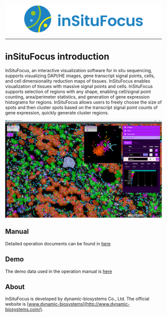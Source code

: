 ![logo](https://github.com/DynamicBiosystems/inSituFocus/blob/main/logo.png)

---

# inSituFocus introduction
InSituFocus, an interactive visualization software for in situ sequencing, supports visualizing DAPI/HE images, gene transcript signal points, cells, and cell dimensionality reduction maps of tissues. InSituFocus enables visualization of tissues with massive signal points and cells. InSituFocus supports selection of regions with any shape, enabling cell/signal point counting, area/perimeter statistics, and generation of gene expression histograms for regions. InSituFocus allows users to freely choose the size of spots and then cluster spots based on the transcript signal point counts of gene expression, quickly generate cluster regions.

![inSituFocus](https://github.com/DynamicBiosystems/inSituFocus/blob/main/inSituFocus.png)

## Manual
Detailed operation documents can be found in [here](https://github.com/DynamicBiosystems/inSituFocus/blob/main/inSituFocus-v1.0.0_operation_manual.pdf)

## Demo
The demo data used in the operation manual is [here](https://github.com/DynamicBiosystems/inSituFocus/tree/main/inSituFocus_demo_data)

## About
InSituFocus is developed by dynamic-biosystems Co., Ltd. The official website is [www.dynamic-biosystems](http://www.dynamic-biosystems.com/).
